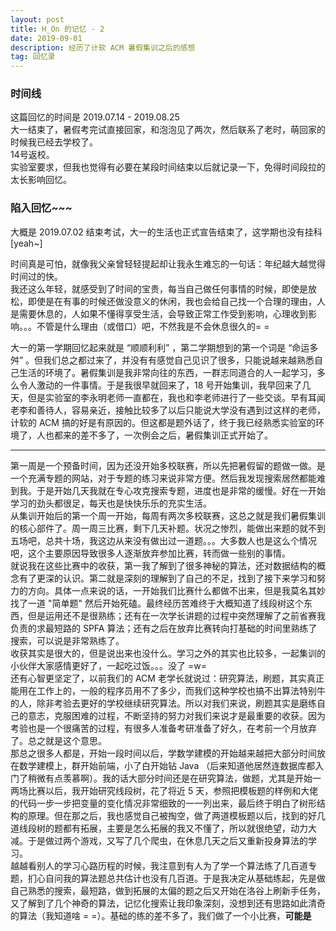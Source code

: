 ```yaml
---
layout: post
title: H_On 的记忆 - 2
date: 2019-09-01
description: 经历了计软 ACM 暑假集训之后的感想
tag: 回忆录
---
```


### 时间线
这篇回忆的时间是 2019.07.14 - 2019.08.25
<br>
大一结束了，暑假考完试直接回家，和泡泡见了两次，然后联系了老时，萌回家的时候我已经去学校了。
<br>
14号返校。
<br>
实验室要求，但我也觉得有必要在某段时间结束以后就记录一下，免得时间段拉的太长影响回忆。

### 陷入回忆~~~
大概是 2019.07.02 结束考试，大一的生活也正式宣告结束了，这学期也没有挂科 [yeah~]

时间真是可怕，就像我父亲曾轻轻提起却让我永生难忘的一句话：年纪越大越觉得时间过的快。<br>
我还这么年轻，就感受到了时间的宝贵，每当自己做任何事情的时候，即使是放松，即使是在有事的时候还做没意义的休闲，我也会给自己找一个合理的理由，人是需要休息的，人如果不懂得享受生活，会导致正常工作受到影响，心理收到影响。。。不管是什么理由（或借口）吧，不然我是不会休息很久的= =

大一的第一学期回忆起来就是 “顺顺利利” ，第二学期想到的第一个词是 “命运多舛” 。但我们总之都过来了，并没有有感觉自己见识了很多，只能说越来越熟悉自己生活的环境了。暑假集训是我非常向往的东西，一群志同道合的人一起学习，多么令人激动的一件事情。于是我很早就回来了，18 号开始集训，我早回来了几天，但是实验室的李永明老师一直都在，我也和李老师进行了一些交谈。早有耳闻老李和善待人，容易亲近，接触比较多了以后只能说大学没有遇到过这样的老师，计软的 ACM 搞的好是有原因的。但这都是题外话了，终于我已经熟悉实验室的环境了，人也都来的差不多了，一次例会之后，暑假集训正式开始了。
***
第一周是一个预备时间，因为还没开始多校联赛，所以先把暑假留的题做一做。是一个充满专题的网站，对于专题的练习来说非常方便。然后我发现搜索居然都能难到我。于是开始几天我就在专心攻克搜索专题，进度也是非常的缓慢。好在一开始学习的劲头都很足，每天也是快快乐乐的充实生活。<br>
从集训开始后的第一个周一开始，每周有两次多校联赛，这总之就是我们暑假集训的核心部件了。周一周三比赛，剩下几天补题。状况之惨烈，能做出来题的就不到五场吧，总共十场，我这边从来没有做出过一道题。。。大多数人也是这么个情况吧，这个主要原因导致很多人逐渐放弃参加比赛，转而做一些别的事情。<br>
就说我在这些比赛中的收获，第一我了解到了很多神秘的算法，还对数据结构的概念有了更深的认识。第二就是深刻的理解到了自己的不足，找到了接下来学习和努力的方向。具体一点来说的话，一开始我们比赛什么都做不出来，但是我莫名其妙找了一道 "简单题" 然后开始死磕。最终经历苦难终于大概知道了线段树这个东西，但是运用还不是很熟练；还有在一次学长讲题的过程中突然理解了之前省赛我负责的求最短路的 SPFA 算法；还有之后在放弃比赛转向打基础的时间里熟练了搜索，可以说是非常熟练了。<br>
收获其实是很大的，但是说出来也没什么。学习之外的其实也比较多，一起集训的小伙伴大家感情更好了，一起吃过饭。。。没了 =w=<br>
还有心智更坚定了，以前我们的 ACM 老学长就说过：研究算法，刷题，其实真正能用在工作上的，一般的程序员用不了多少，而我们这种学校也搞不出算法特别牛的人，除非考验去更好的学校继续研究算法。所以对我们来说，刷题其实是磨练自己的意志，克服困难的过程，不断坚持的努力对我们来说才是最重要的收获。因为考验也是一个很痛苦的过程，有很多人准备考研准备了好久，在考前一个月放弃了。总之就是这个意思。<br>
那总之很多人都是，开始一段时间以后，学数学建模的开始越来越把大部分时间放在数学建模上，群开始前端，小了白开始钻 Java （后来知道他居然连数据库都入门了稍微有点羡慕啊）。我的话大部分时间还是在研究算法，做题，尤其是开始一两场比赛以后，我开始研究线段树，花了将近 5 天，参照把模板题的样例和大佬的代码一步一步把变量的变化情况非常细致的一一列出来，最后终于明白了树形结构的原理。但在那之后，我也感觉自己被掏空，做了两道模板题以后，找到的好几道线段树的题都有拓展，主要是怎么拓展的我又不懂了，所以就很绝望，动力大减。于是做过两个游戏，又写了几个爬虫，在休息几天之后又重新投身算法的学习。<br>
越越看别人的学习心路历程的时候，我注意到有人为了学一个算法练了几百道专题，扪心自问我的算法题总共估计也没有几百道。于是我决定从基础练起，先是做自己熟悉的搜索，最短路，做到拓展的太偏的题之后又开始在洛谷上刷新手任务，又了解到了几个神奇的算法，记忆化搜索让我印象深刻，没想到还有思路如此清奇的算法（我知道啥 = =）。基础的练的差不多了，我们做了一个小比赛，__可能是__

